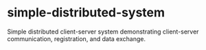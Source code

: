 # simple-distributed-system
Simple distributed client-server system demonstrating client-server communication, registration, and data exchange. 
